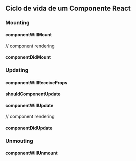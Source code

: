 ## Ciclo de vida de um Componente React

### Mounting

#### componentWillMount

// component rendering

#### componentDidMount

### Updating

#### componentWillReceiveProps

#### shouldComponentUpdate

#### componentWillUpdate

// component rendering

#### componentDidUpdate

### Unmouting

#### componentWillUnmount
